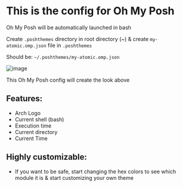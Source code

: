 # This is the config for Oh My Posh

Oh My Posh will be automatically launched in bash

Create ```.poshthemes``` directory in root directory (\~) & create ```my-atomic.omp.json``` file in ```.poshthemes```

Should be: ```~/.poshthemes/my-atomic.omp.json```

![image](https://github.com/user-attachments/assets/894e9e68-34e5-4d3c-aa63-9bf90884df96)

This Oh My Posh config will create the look above

## Features:
- Arch Logo
- Current shell (bash)
- Execution time
- Current directory
- Current Time

## Highly customizable:
- If you want to be safe, start changing the hex colors to see which module it is & start customizing your own theme
